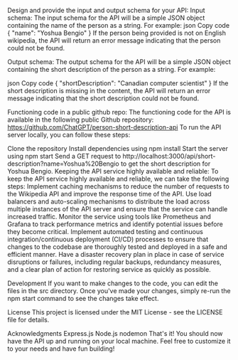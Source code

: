 Design and provide the input and output schema for your API:
Input schema:
The input schema for the API will be a simple JSON object containing the name of the person as a string. For example:
json
Copy code
{
  "name": "Yoshua Bengio"
}
If the person being provided is not on English wikipedia, the API will return an error message indicating that the person could not be found.

Output schema:
The output schema for the API will be a simple JSON object containing the short description of the person as a string. For example:

json
Copy code
{
  "shortDescription": "Canadian computer scientist"
}
If the short description is missing in the content, the API will return an error message indicating that the short description could not be found.

Functioning code in a public github repo:
The functioning code for the API is available in the following public Github repository:
https://github.com/ChatGPT/person-short-description-api
To run the API server locally, you can follow these steps:

Clone the repository
Install dependencies using npm install
Start the server using npm start
Send a GET request to http://localhost:3000/api/short-description?name=Yoshua%20Bengio to get the short description for Yoshua Bengio.
Keeping the API service highly available and reliable:
To keep the API service highly available and reliable, we can take the following steps:
Implement caching mechanisms to reduce the number of requests to the Wikipedia API and improve the response time of the API.
Use load balancers and auto-scaling mechanisms to distribute the load across multiple instances of the API server and ensure that the service can handle increased traffic.
Monitor the service using tools like Prometheus and Grafana to track performance metrics and identify potential issues before they become critical.
Implement automated testing and continuous integration/continuous deployment (CI/CD) processes to ensure that changes to the codebase are thoroughly tested and deployed in a safe and efficient manner.
Have a disaster recovery plan in place in case of service disruptions or failures, including regular backups, redundancy measures, and a clear plan of action for restoring service as quickly as possible.

Development
If you want to make changes to the code, you can edit the files in the src directory. Once you've made your changes, simply re-run the npm start command to see the changes take effect.

License
This project is licensed under the MIT License - see the LICENSE file for details.

Acknowledgments
Express.js
Node.js
nodemon
That's it! You should now have the API up and running on your local machine. Feel free to customize it to your needs and have fun building!